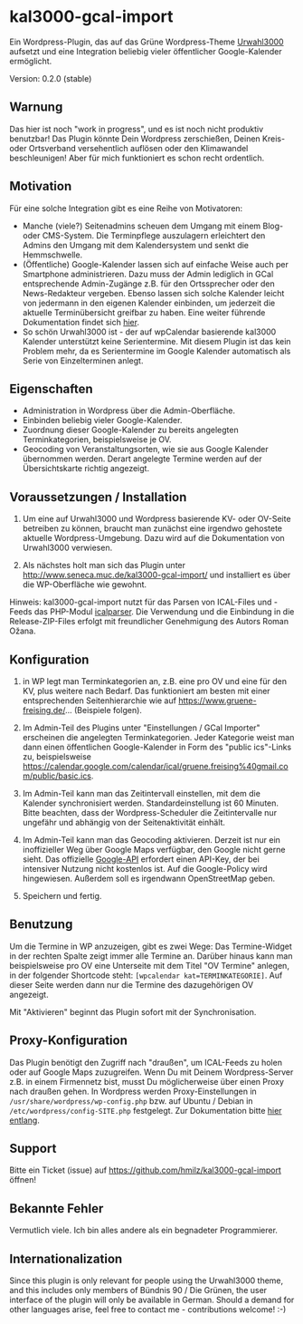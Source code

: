 # kal3000-gcal-import

Ein Wordpress-Plugin, das auf das Grüne Wordpress-Theme <a href="http://kre8tiv.de/urwahl3000/">Urwahl3000</a> aufsetzt und eine Integration beliebig vieler öffentlicher Google-Kalender ermöglicht.

Version: 0.2.0 (stable) 
  
## Warnung

Das hier ist noch "work in progress", und es ist noch nicht produktiv benutzbar! Das Plugin könnte Dein Wordpress zerschießen, Deinen Kreis- oder Ortsverband versehentlich auflösen oder den Klimawandel beschleunigen! Aber für mich funktioniert es schon recht ordentlich. 

## Motivation

Für eine solche Integration gibt es eine Reihe von Motivatoren:

* Manche (viele?) Seitenadmins scheuen dem Umgang mit einem Blog- oder CMS-System. Die Terminpflege auszulagern erleichtert den Admins den Umgang mit dem Kalendersystem und senkt die Hemmschwelle. 
* (Öffentliche) Google-Kalender lassen sich auf einfache Weise auch per Smartphone administrieren. Dazu muss der Admin lediglich in GCal entsprechende Admin-Zugänge z.B. für den Ortssprecher oder den News-Redakteur vergeben. Ebenso lassen sich solche Kalender leicht von jedermann in den eigenen Kalender einbinden, um jederzeit die aktuelle Terminübersicht greifbar zu haben. Eine weiter führende Dokumentation findet sich <a href="https://www.gruene-freising.de/... ">hier</a>. 
* So schön Urwahl3000 ist - der auf wpCalendar basierende kal3000 Kalender unterstützt keine Serientermine. Mit diesem Plugin ist das kein Problem mehr, da es Serientermine im Google Kalender automatisch als Serie von Einzelterminen anlegt.

## Eigenschaften

* Administration in Wordpress über die Admin-Oberfläche.
* Einbinden beliebig vieler Google-Kalender.
* Zuordnung dieser Google-Kalender zu bereits angelegten Terminkategorien, beispielsweise je OV.
* Geocoding von Veranstaltungsorten, wie sie aus Google Kalender übernommen werden. Derart angelegte Termine werden auf der Übersichtskarte richtig angezeigt.


## Voraussetzungen / Installation

1. Um eine auf Urwahl3000 und Wordpress basierende KV- oder OV-Seite betreiben zu können, braucht man zunächst eine irgendwo gehostete aktuelle Wordpress-Umgebung. Dazu wird auf die Dokumentation von Urwahl3000 verwiesen.

2. Als nächstes holt man sich das Plugin unter <a href="http://www.seneca.muc.de/kal3000-gcal-import/">http://www.seneca.muc.de/kal3000-gcal-import/</a> und installiert es über die WP-Oberfläche wie gewohnt. 

Hinweis: kal3000-gcal-import nutzt für das Parsen von ICAL-Files und -Feeds das PHP-Modul <a href="https://github.com/OzzyCzech/icalparser">icalparser</a>. Die Verwendung und die Einbindung in die Release-ZIP-Files erfolgt mit freundlicher Genehmigung des Autors Roman Ožana. 

## Konfiguration

1. in WP legt man Terminkategorien an, z.B. eine pro OV und eine für den KV, plus weitere nach Bedarf. Das funktioniert am besten mit einer entsprechenden Seitenhierarchie wie auf https://www.gruene-freising.de/... (Beispiele folgen). 

2. Im Admin-Teil des Plugins unter "Einstellungen / GCal Importer" erscheinen die angelegten Terminkategorien. Jeder Kategorie weist man dann einen öffentlichen Google-Kalender in Form des "public ics"-Links zu, beispielsweise <a href="https://calendar.google.com/calendar/ical/gruene.freising%40gmail.com/public/basic.ics">https://calendar.google.com/calendar/ical/gruene.freising%40gmail.com/public/basic.ics</a>. 

3. Im Admin-Teil kann man das Zeitintervall einstellen, mit dem die Kalender synchronisiert werden. Standardeinstellung ist 60 Minuten. Bitte beachten, dass der Wordpress-Scheduler die Zeitintervalle nur ungefähr und abhängig von der Seitenaktivität einhält. 

4. Im Admin-Teil kann man das Geocoding aktivieren. Derzeit ist nur ein inoffizieller Weg über Google Maps verfügbar, den Google nicht gerne sieht. Das offizielle <a href="https://developers.google.com/maps/documentation/geocoding/start">Google-API</a> erfordert einen API-Key, der bei intensiver Nutzung nicht kostenlos ist. Auf die Google-Policy wird hingewiesen. Außerdem soll es irgendwann OpenStreetMap geben. 

5. Speichern und fertig.

## Benutzung

Um die Termine in WP anzuzeigen, gibt es zwei Wege: Das Termine-Widget in der rechten Spalte zeigt immer alle Termine an. Darüber hinaus kann man beispielsweise pro OV eine Unterseite mit dem Titel "OV Termine" anlegen, in der folgender Shortcode steht: <code>[wpcalendar kat=TERMINKATEGORIE]</code>. Auf dieser Seite werden dann nur die Termine des dazugehörigen OV angezeigt.

Mit "Aktivieren" beginnt das Plugin sofort mit der Synchronisation.

## Proxy-Konfiguration

Das Plugin benötigt den Zugriff nach "draußen", um ICAL-Feeds zu holen oder auf Google Maps zuzugreifen. Wenn Du mit Deinem Wordpress-Server z.B. in einem Firmennetz bist, musst Du möglicherweise über einen Proxy nach draußen gehen. In Wordpress werden Proxy-Einstellungen in <code>/usr/share/wordpress/wp-config.php</code> bzw. auf Ubuntu / Debian in <code>/etc/wordpress/config-SITE.php</code> festgelegt. Zur Dokumentation bitte <a href="https://developer.wordpress.org/reference/classes/wp_http_proxy/">hier entlang</a>. 

## Support

Bitte ein Ticket (issue) auf <a href="https://github.com/hmilz/kal3000-gcal-import">https://github.com/hmilz/kal3000-gcal-import</a> öffnen! 

## Bekannte Fehler

Vermutlich viele. Ich bin alles andere als ein begnadeter Programmierer. 

## Internationalization

Since this plugin is only relevant for people using the Urwahl3000 theme, and this includes only members of Bündnis 90 / Die Grünen, the user interface of the plugin will only be available in German. Should a demand for other languages arise, feel free to contact me - contributions welcome! :-) 















